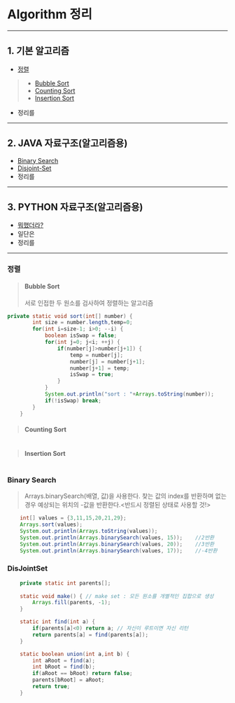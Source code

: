 # Algorithm 정리
---
## 1. 기본 알고리즘
* [정렬](#정렬)
>- [Bubble Sort](#bubble-sort)
>- [Counting Sort](#counting-sort)
>- [Insertion Sort](#insertion-sort)
* 정리를
---
## 2. JAVA 자료구조(알고리즘용)
* [Binary Search](#binary-search)
* [Disjoint-Set](#DisJointSet)
* 정리를
---
## 3. PYTHON 자료구조(알고리즘용)
* [뭐했더라?](#1day1commit)
* 일단은
* 정리를
---


### 정렬

>#### Bubble Sort
>서로 인접한 두 원소를 검사하여 정렬하는 알고리즘
```java
private static void sort(int[] number) {
		int size = number.length,temp=0;
		for(int i=size-1; i>0; --i) {
			boolean isSwap = false;
			for(int j=0; j<i; ++j) {
				if(number[j]>number[j+1]) {
					temp = number[j];
					number[j] = number[j+1];
					number[j+1] = temp;
					isSwap = true;
				}
			}
			System.out.println("sort : "+Arrays.toString(number));
			if(!isSwap) break;
		}
	}
```
>#### Counting Sort
>
```java
```

>#### Insertion Sort
>
```java
```

### Binary Search
> Arrays.binarySearch(배열, 값)을 사용한다.
> 찾는 값의 index를 반환하며 없는 경우 예상되는 위치의 -값을 반환한다.<반드시 정렬된 상태로 사용할 것!>
```java
	int[] values = {3,11,15,20,21,29};
	Arrays.sort(values);
	System.out.println(Arrays.toString(values));
	System.out.println(Arrays.binarySearch(values, 15));	//2반환
	System.out.println(Arrays.binarySearch(values, 20));	//3반환
	System.out.println(Arrays.binarySearch(values, 17));	//-4반환
```
		
### DisJointSet
```java
	private static int parents[];
	
	static void make() { // make set : 모든 원소를 개별적인 집합으로 생성
		Arrays.fill(parents, -1);
	}

	static int find(int a) {
		if(parents[a]<0) return a; // 자신이 루트이면 자신 리턴
		return parents[a] = find(parents[a]);
	}

	static boolean union(int a,int b) {
		int aRoot = find(a);
		int bRoot = find(b);
		if(aRoot == bRoot) return false;
		parents[bRoot] = aRoot;
		return true;
	}
```